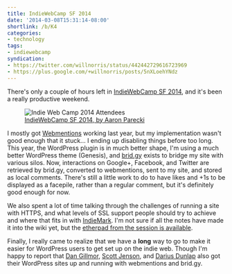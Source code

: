 ```yaml
---
title: IndieWebCamp SF 2014
date: '2014-03-08T15:31:14-08:00'
shortlink: /b/K4
categories:
- technology
tags:
- indiewebcamp
syndication:
- https://twitter.com/willnorris/status/442442729616723969
- https://plus.google.com/+willnorris/posts/5nXLoehYNdz
---
```

There's only a couple of hours left in [IndieWebCamp SF 2014](http://indiewebcamp.com/2014/SF), and it's been a really
productive weekend.

<aside><figure>
  <img src="indiewebcamp-sf-2014.jpg" alt="Indie Web Camp 2014 Attendees" />
  <figcaption><a href="https://secure.flickr.com/photos/aaronpk/13012345474/">IndieWebCamp SF 2014, by Aaron Parecki</a></figcaption>
</figure></aside>

I mostly got [Webmentions](http://webmention.org/) working last year, but my implementation wasn't good enough that it
stuck... I ending up disabling things before too long.  This year, the WordPress plugin is in much better shape, I'm
using a much better WordPress theme (Genesis), and [brid.gy](http://brid.gy) exists to bridge my site with various
silos.  Now, interactions on Google+, Facebook, and Twitter are retrieved by brid.gy, converted to webmentions, sent to
my site, and stored as local comments.  There's still a little work to do to have likes and +1s to be displayed as a
facepile, rather than a regular comment, but it's definitely good enough for now.

We also spent a lot of time talking through the challenges of running a site with HTTPS, and what levels of SSL support
people should try to achieve and where that fits in with [IndieMark](http://indiewebcamp.com/IndieMark).  I'm not sure
if all the notes have made it into the wiki yet, but the [etherpad from the session is available][https-etherpad].

Finally, I really came to realize that we have a **long** way to go to make it easier for WordPress users to get set up
on the indie web.  Though I'm happy to report that [Dan Gillmor][], [Scott Jenson][], and [Darius Dunlap][] also got
their WordPress sites up and running with webmentions and brid.gy.

[https-etherpad]: https://etherpad.mozilla.org/indiewebcamp-https
[Dan Gillmor]: http://dangillmor.com/2014/03/08/learning-about-and-deploying-indieweb-tools/
[Scott Jenson]: http://jenson.org/
[Darius Dunlap]: http://dunlaps.net/darius/2014/03/08/indieweb-camp/
